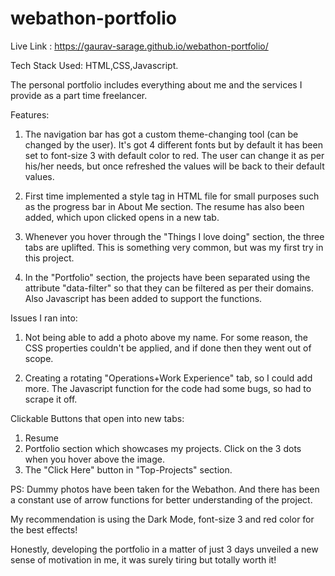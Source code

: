 # webathon-portfolio

Live Link : https://gaurav-sarage.github.io/webathon-portfolio/
                                                   
Tech Stack Used: HTML,CSS,Javascript.

The personal portfolio includes everything about me and the services I provide as a part time freelancer.

Features:
1. The navigation bar has got a custom theme-changing tool (can be changed by the user). It's got 4 different fonts but 
by default it has been set to font-size 3 with default color to red. The user can change it as per his/her needs, but once
refreshed the values will be back to their default values. 

2. First time implemented a style tag in HTML file for small purposes such as the progress bar in About Me section. The resume
has also been added, which upon clicked opens in a new tab.

3. Whenever you hover through the "Things I love doing" section, the three tabs are uplifted. This is something very common, 
but was my first try in this project. 

4. In the "Portfolio" section, the projects have been separated using the attribute "data-filter" so that they can be filtered 
as per their domains. Also Javascript has been added to support the functions.



Issues I ran into: 
1. Not being able to add a photo above my name. For some reason, the CSS properties couldn't be applied, and if done then they
went out of scope. 

2. Creating a rotating "Operations+Work Experience" tab, so I could add more. The Javascript function for the code had some bugs, so
had to scrape it off. 



Clickable Buttons that open into new tabs:
1. Resume 
2. Portfolio section which showcases my projects. Click on the 3 dots when you hover above the image.
3. The "Click Here" button in "Top-Projects" section. 


PS: Dummy photos have been taken for the Webathon. And there has been a constant use of arrow functions for better understanding of the project.

My recommendation is using the Dark Mode, font-size 3 and red color for the best effects!


Honestly, developing the portfolio in a matter of just 3 days unveiled a new sense of motivation in me, it was surely tiring but totally worth it! 
